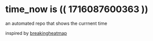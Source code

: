 # time_now is (( 1716087600363 ))

an automated repo that shows the currnent time

inspired by [breakingheatmap](https://github.com/breakingheatmap/breakingheatmap)